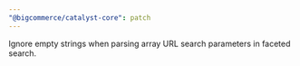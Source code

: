 ```yaml
---
"@bigcommerce/catalyst-core": patch
---
```


Ignore empty strings when parsing array URL search parameters in faceted search.
